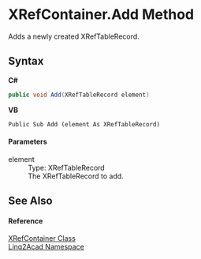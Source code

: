# XRefContainer.Add Method 
 

Adds a newly created XRefTableRecord.

## Syntax

**C#**<br />
``` C#
public void Add(XRefTableRecord element)
```

**VB**<br />
``` VB
Public Sub Add (element As XRefTableRecord)
```


#### Parameters
<dl><dt>element</dt><dd>Type: XRefTableRecord<br />The XRefTableRecord to add.</dd></dl>

## See Also


#### Reference
<a href="T_Linq2Acad_XRefContainer.md">XRefContainer Class</a><br /><a href="N_Linq2Acad.md">Linq2Acad Namespace</a><br />

